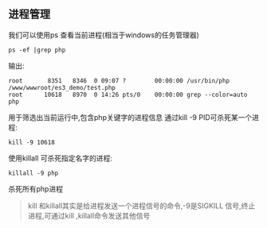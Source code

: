 ## 进程管理
我们可以使用ps 查看当前进程(相当于windows的任务管理器)
```
ps -ef |grep php
```
输出:
```
root       8351   8346  0 09:07 ?        00:00:00 /usr/bin/php /www/wwwroot/es3_demo/test.php
root      10618   8970  0 14:26 pts/0    00:00:00 grep --color=auto php
```
用于筛选出当前运行中,包含php关键字的进程信息
通过kill -9 PID可杀死某一个进程:
```
kill -9 10618
```
使用killall 可杀死指定名字的进程:
```
killall -9 php
```
杀死所有php进程

>kill 和killall其实是给进程发送一个进程信号的命令,-9是SIGKILL 信号,终止进程,可通过kill ,killall命令发送其他信号